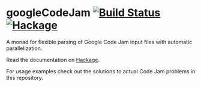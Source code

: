 # googleCodeJam [![Build Status](https://travis-ci.org/johannesgerer/GoogleCodeJam.svg?branch=master)](https://travis-ci.org/johannesgerer/GoogleCodeJam) [![Hackage](https://img.shields.io/hackage/v/JoogleCodeJam.svg)](https://hackage.haskell.org/package/GoogleCodeJam)

A monad for flexible parsing of Google Code Jam input files with automatic parallelization.

Read the documentation on [Hackage](https://hackage.haskell.org/package/GoogleCodeJam/docs/GCJ.html).

For usage examples check out the solutions to actual Code Jam problems in this repository.
